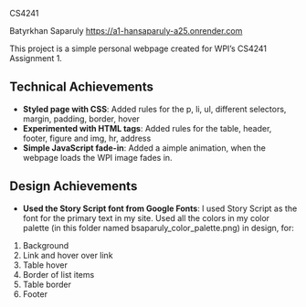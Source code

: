CS4241

Batyrkhan Saparuly
https://a1-hansaparuly-a25.onrender.com

This project is a simple personal webpage created for WPI’s CS4241 Assignment 1. 

## Technical Achievements
- **Styled page with CSS**: Added rules for the p, li, ul, different selectors, margin, padding, border, hover
- **Experimented with HTML tags**: Added rules for the table, header, footer, figure and img, hr, address
- **Simple JavaScript fade-in**: Added a aimple animation, when the webpage loads the WPI image fades in.

## Design Achievements
- **Used the Story Script font from Google Fonts**: I used Story Script as the font for the primary text in my site. Used all the colors in my color palette (in this folder named bsaparuly_color_palette.png) in design, for:
1. Background
2. Link and hover over link
3. Table hover
4. Border of list items
5. Table border
6. Footer
